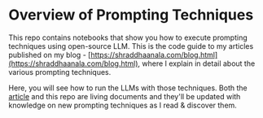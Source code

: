 # Overview of Prompting Techniques
This repo contains notebooks that show you how to execute prompting techniques using open-source LLM.
This is the code guide to my articles published on my blog - [https://shraddhaanala.com/blog.html](https://shraddhaanala.com/blog.html), 
where I explain in detail about the various prompting techniques.

Here, you will see how to run the LLMs with those techniques.
Both the [article]() and this repo are living documents and they'll be updated with knowledge on new prompting techniques as I read & discover them. 

